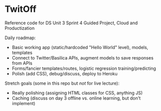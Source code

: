 # TwitOff
Reference code for DS Unit 3 Sprint 4 Guided Project, Cloud and Productization

Daily roadmap:
- Basic working app (static/hardcoded "Hello World" level), models, templates
- Connect to Twitter/Basilica APIs, augment models to save responses from APIs
- Forms/fancier templates/routes, logistic regression training/predicting
- Polish (add CSS), debug/discuss, deploy to Heroku

Stretch goals (some in this repo but *not* for live lecture):
- Really polishing (assigning HTML classes for CSS, anything JS)
- Caching (discuss on day 3 offline vs. online learning, but don't implement)
